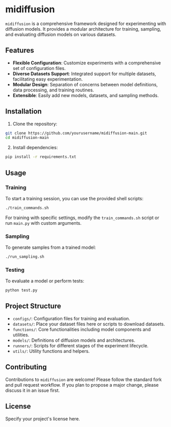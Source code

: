 
# midiffusion

`midiffusion` is a comprehensive framework designed for experimenting with diffusion models. It provides a modular architecture for training, sampling, and evaluating diffusion models on various datasets.

## Features

- **Flexible Configuration**: Customize experiments with a comprehensive set of configuration files.
- **Diverse Datasets Support**: Integrated support for multiple datasets, facilitating easy experimentation.
- **Modular Design**: Separation of concerns between model definitions, data processing, and training routines.
- **Extensible**: Easily add new models, datasets, and sampling methods.

## Installation

1. Clone the repository:

```bash
git clone https://github.com/yourusername/midiffusion-main.git
cd midiffusion-main
```

2. Install dependencies:

```bash
pip install -r requirements.txt
```

## Usage

### Training

To start a training session, you can use the provided shell scripts:

```bash
./train_commands.sh
```

For training with specific settings, modify the `train_commands.sh` script or run `main.py` with custom arguments.

### Sampling

To generate samples from a trained model:

```bash
./run_sampling.sh
```

### Testing

To evaluate a model or perform tests:

```bash
python test.py
```

## Project Structure

- `configs/`: Configuration files for training and evaluation.
- `datasets/`: Place your dataset files here or scripts to download datasets.
- `functions/`: Core functionalities including model components and utilities.
- `models/`: Definitions of diffusion models and architectures.
- `runners/`: Scripts for different stages of the experiment lifecycle.
- `utils/`: Utility functions and helpers.

## Contributing

Contributions to `midiffusion` are welcome! Please follow the standard fork and pull request workflow. If you plan to propose a major change, please discuss it in an issue first.

## License

Specify your project's license here.
